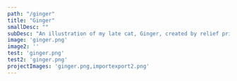 ```yaml
---
path: "/ginger"
title: "Ginger"
smallDesc: ""
subDesc: "An illustration of my late cat, Ginger, created by relief printing. "
image: 'ginger.png'
image2: ''
test: 'ginger.png'
test2: 'ginger.png'
projectImages: 'ginger.png,importexport2.png'
---
```

